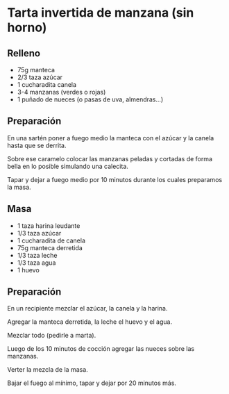 # Tarta invertida de manzana (sin horno)

## Relleno

* 75g manteca
* 2/3 taza azúcar
* 1 cucharadita canela
* 3-4 manzanas (verdes o rojas)
* 1 puñado de nueces (o pasas de uva, almendras...)

## Preparación

En una sartén poner a fuego medio la manteca con el azúcar y la canela hasta que
se derrita.

Sobre ese caramelo colocar las manzanas peladas y cortadas de forma bella en lo
posible simulando una calecita.

Tapar y dejar a fuego medio por 10 minutos durante los cuales preparamos la
masa.

## Masa

- 1 taza harina leudante
- 1/3 taza azúcar
- 1 cucharadita de canela
- 75g manteca derretida
- 1/3 taza leche
- 1/3 taza agua
- 1 huevo

## Preparación

En un recipiente mezclar el azúcar, la canela y la harina.

Agregar la manteca derretida, la leche el huevo y el agua.

Mezclar todo (pedirle a marta).

Luego de los 10 minutos de cocción agregar las nueces sobre las manzanas.

Verter la mezcla de la masa.

Bajar el fuego al mínimo, tapar y dejar por 20 minutos más.
